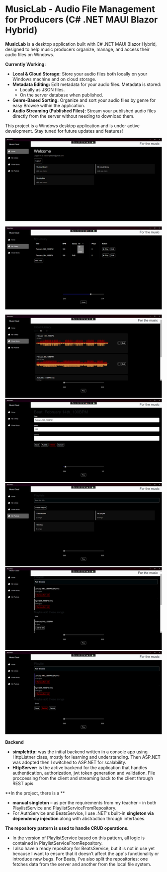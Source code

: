 # MusicLab - Audio File Management for Producers (C# .NET MAUI Blazor Hybrid)

**MusicLab** is a desktop application built with C# .NET MAUI Blazor Hybrid, designed to help music producers organize, manage, and access their audio files on Windows.

**Currently Working:**

*   **Local & Cloud Storage:**  Store your audio files both locally on your Windows machine and on cloud storage.
*   **Metadata Editing:** Edit metadata for your audio files. Metadata is stored:
    *   Locally as JSON files.
    *   On the server database when published.
*   **Genre-Based Sorting:**  Organize and sort your audio files by genre for easy Browse within the application.
*   **Audio Streaming (Published Files):** Stream your published audio files directly from the server without needing to download them.

This project is a Windows desktop application and is under active development. Stay tuned for future updates and features!


![MusicLab application showing home page](MusicLabDemoPictures/home.png)

![MusicLab application showing local library](MusicLabDemoPictures/Screenshot_2025-03-11_135733.png)

![MusicLab application showing published audio files streamed from the server](MusicLabDemoPictures/cloud_library.png)
![MusicLab application showing editing audio meta data](MusicLabDemoPictures/Screenshot_2025-03-11_143346.png)
![MusicLab application showing playlists](MusicLabDemoPictures/playlists.png)
![MusicLab application showing editing playlists](MusicLabDemoPictures/edit_playlist_1.png)
![MusicLab application showing editing playlists](MusicLabDemoPictures/edit_playlist_2.png)

**Backend**
*   **simplehttp:** was the initial backend written in a console app using HttpListner class, mostly for learning and understanding. Then ASP.NET was adopted then I switched to ASP.NET for scalability.
*   **HttpServer:** is the active backend for the application that handles authentication, authorization, jwt token generation and validation. File proccessing from the client and streaming back to the client through REST apis

  **In the project, there is a **
  * **manual singleton** – as per the requirements from my teacher – in both PlaylistService and PlaylistServiceFromRepository.
  *  For AuthService and BeatsService, I use .NET's built-in **singleton via dependency injection** along with abstraction through interfaces.

**The repository pattern is used to handle CRUD operations.** 
* In the version of PlaylistService based on this pattern, all logic is contained in PlaylistServiceFromRepository. 
* I also have a ready repository for BeatsService, but it is not in use yet because I want to ensure that it doesn’t affect the app's functionality or introduce new bugs. For Beats, I've also split the repositories: one fetches data from the server and another from the local file system.
